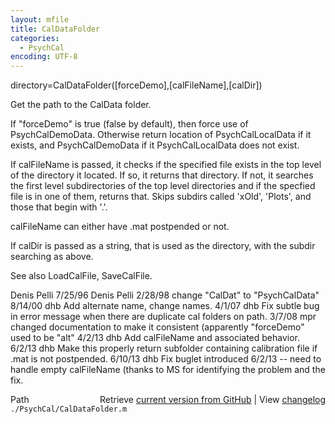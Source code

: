 ```yaml
---
layout: mfile
title: CalDataFolder
categories:
  - PsychCal
encoding: UTF-8
---
```


directory=CalDataFolder\(\[forceDemo\],\[calFileName\],\[calDir\]\)

Get the path to the CalData folder.

If "forceDemo" is true \(false by default\), then force use of
PsychCalDemoData.  Otherwise return location of PsychCalLocalData
if it exists, and PsychCalDemoData if it PsychCalLocalData does
not exist.

If calFileName is passed, it checks if the specified file exists
in the top level of the directory it located.  If so, it returns
that directory.  If not, it searches the first level subdirectories
of the top level directories and if the specfied file is in one of
them, returns that.  Skips subdirs called 'xOld', 'Plots', and those
that begin with '.'.

calFileName can either have .mat postpended or not.

If calDir is passed as a string, that is used as the directory, with
the subdir searching as above.

See also LoadCalFile, SaveCalFile.

Denis Pelli 7/25/96
Denis Pelli 2/28/98 change "CalDat" to "PsychCalData"
8/14/00  dhb  Add alternate name, change names.
4/1/07   dhb  Fix subtle bug in error message when there are duplicate cal
              folders on path.
3/7/08   mpr  changed documentation to make it consistent \(apparently
              "forceDemo" used to be "alt"
4/2/13   dhb  Add calFileName and associated behavior.
6/2/13   dhb  Make this properly return subfolder containing calibration file
              if .mat is not postpended.
6/10/13  dhb  Fix buglet introduced 6/2/13 -- need to handle empty calFileName \(thanks to MS for
              identifying the problem and the fix.


<div class="code_header" style="text-align:right;">
  <span style="float:left;">Path&nbsp;&nbsp;</span> <span class="counter">Retrieve <a href=
  "https://raw.github.com/Psychtoolbox-3/Psychtoolbox-3/beta/./PsychCal/CalDataFolder.m">current version from GitHub</a> | View <a href=
  "https://github.com/Psychtoolbox-3/Psychtoolbox-3/commits/beta/./PsychCal/CalDataFolder.m">changelog</a></span>
</div>
<div class="code">
  <code>./PsychCal/CalDataFolder.m</code>
</div>
